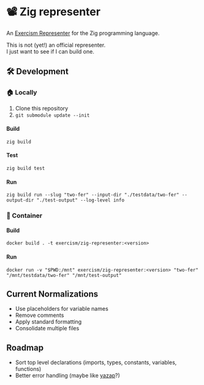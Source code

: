 # 📽 Zig representer

An [Exercism Representer] for the Zig programming language.

This is not (yet!) an official representer.  
I just want to see if I can build one.

[Exercism Representer]: https://github.com/exercism/docs/tree/main/building/tooling/representers

## 🛠 Development

### 🏠 Locally
1. Clone this repository
2. `git submodule update --init`

#### Build
```shell
zig build
```

#### Test
```shell
zig build test
```

#### Run
```shell
zig build run --slug "two-fer" --input-dir "./testdata/two-fer" --output-dir "./test-output" --log-level info
```

### 🐳 Container

#### Build
```shell
docker build . -t exercism/zig-representer:<version>
```

#### Run
```shell
docker run -v "$PWD:/mnt" exercism/zig-representer:<version> "two-fer" "/mnt/testdata/two-fer" "/mnt/test-output"
```

## Current Normalizations

- Use placeholders for variable names
- Remove comments
- Apply standard formatting
- Consolidate multiple files

## Roadmap

- Sort top level declarations (imports, types, constants, variables, functions)
- Better error handling (maybe like [yazap][yazap-err]?)

[yazap-err]: https://github.com/PrajwalCH/yazap/blob/main/src/error.zig
